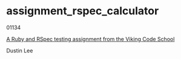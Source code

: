# assignment_rspec_calculator

01134

[A Ruby and RSpec testing assignment from the Viking Code School](http://www.vikingcodeschool.com)

Dustin Lee